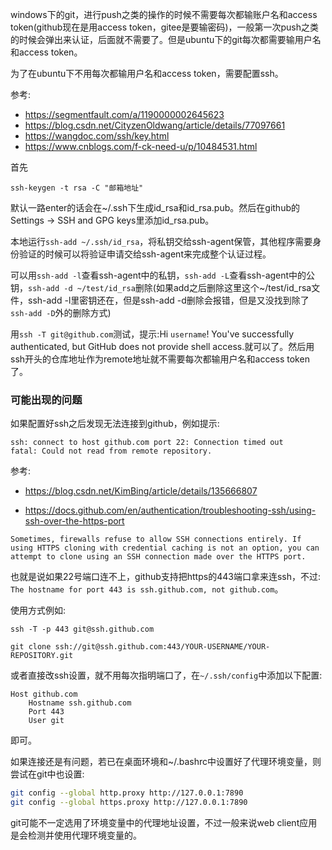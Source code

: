 windows下的git，进行push之类的操作的时候不需要每次都输账户名和access token(github现在是用access token，gitee是要输密码)，一般第一次push之类的时候会弹出来认证，后面就不需要了。但是ubuntu下的git每次都需要输用户名和access token。

为了在ubuntu下不用每次都输用户名和access token，需要配置ssh。

参考:
* https://segmentfault.com/a/1190000002645623
* https://blog.csdn.net/CityzenOldwang/article/details/77097661
* https://wangdoc.com/ssh/key.html
* https://www.cnblogs.com/f-ck-need-u/p/10484531.html

首先

`ssh-keygen -t rsa -C "邮箱地址"`

默认一路enter的话会在~/.ssh下生成id_rsa和id_rsa.pub。然后在github的Settings -> SSH and GPG keys里添加id_rsa.pub。

本地运行`ssh-add ~/.ssh/id_rsa`，将私钥交给ssh-agent保管，其他程序需要身份验证的时候可以将验证申请交给ssh-agent来完成整个认证过程。

可以用`ssh-add -l`查看ssh-agent中的私钥，`ssh-add -L`查看ssh-agent中的公钥，`ssh-add -d ~/test/id_rsa`删除(如果add之后删除这里这个~/test/id_rsa文件，ssh-add -l里密钥还在，但是ssh-add -d删除会报错，但是又没找到除了`ssh-add -D`外的删除方式)

用`ssh -T git@github.com`测试，提示:Hi `username`! You've successfully authenticated, but GitHub does not provide shell access.就可以了。然后用ssh开头的仓库地址作为remote地址就不需要每次都输用户名和access token了。

### 可能出现的问题

如果配置好ssh之后发现无法连接到github，例如提示:
```
ssh: connect to host github.com port 22: Connection timed out
fatal: Could not read from remote repository.
```

参考:

* https://blog.csdn.net/KimBing/article/details/135666807

* https://docs.github.com/en/authentication/troubleshooting-ssh/using-ssh-over-the-https-port

```
Sometimes, firewalls refuse to allow SSH connections entirely. If using HTTPS cloning with credential caching is not an option, you can attempt to clone using an SSH connection made over the HTTPS port.
```

也就是说如果22号端口连不上，github支持把https的443端口拿来连ssh，不过: `The hostname for port 443 is ssh.github.com, not github.com`。

使用方式例如:

`ssh -T -p 443 git@ssh.github.com`

`git clone ssh://git@ssh.github.com:443/YOUR-USERNAME/YOUR-REPOSITORY.git`

或者直接改ssh设置，就不用每次指明端口了，在`~/.ssh/config`中添加以下配置:
```
Host github.com
    Hostname ssh.github.com
    Port 443
    User git
```
即可。

如果连接还是有问题，若已在桌面环境和~/.bashrc中设置好了代理环境变量，则尝试在git中也设置:
```bash
git config --global http.proxy http://127.0.0.1:7890
git config --global https.proxy http://127.0.0.1:7890
```
git可能不一定选用了环境变量中的代理地址设置，不过一般来说web client应用是会检测并使用代理环境变量的。